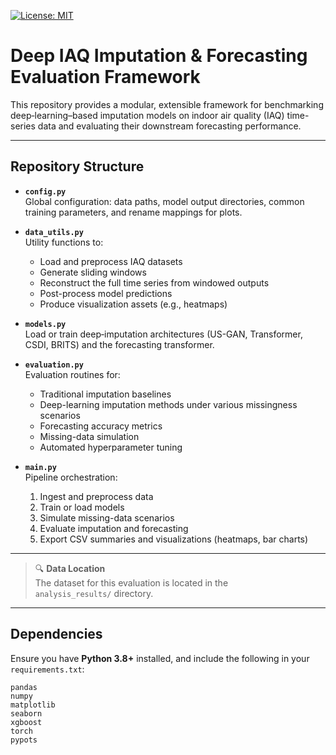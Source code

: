 [![License: MIT](https://img.shields.io/badge/License-MIT-yellow.svg)](https://opensource.org/licenses/MIT)

# Deep IAQ Imputation & Forecasting Evaluation Framework

This repository provides a modular, extensible framework for benchmarking deep‐learning–based imputation models on indoor air quality (IAQ) time-series data and evaluating their downstream forecasting performance. 

---

## Repository Structure

- **`config.py`**  
  Global configuration: data paths, model output directories, common training parameters, and rename mappings for plots.

- **`data_utils.py`**  
  Utility functions to:  
  - Load and preprocess IAQ datasets  
  - Generate sliding windows  
  - Reconstruct the full time series from windowed outputs  
  - Post-process model predictions  
  - Produce visualization assets (e.g., heatmaps)

- **`models.py`**  
  Load or train deep‐imputation architectures (US-GAN, Transformer, CSDI, BRITS) and the forecasting transformer.

- **`evaluation.py`**  
  Evaluation routines for:  
  - Traditional imputation baselines  
  - Deep-learning imputation methods under various missingness scenarios  
  - Forecasting accuracy metrics  
  - Missing-data simulation  
  - Automated hyperparameter tuning

- **`main.py`**  
  Pipeline orchestration:  
  1. Ingest and preprocess data  
  2. Train or load models  
  3. Simulate missing-data scenarios  
  4. Evaluate imputation and forecasting  
  5. Export CSV summaries and visualizations (heatmaps, bar charts)

---

> 🔍 **Data Location**  
> The dataset for this evaluation is located in the  
> `analysis_results/` directory.

---

## Dependencies

Ensure you have **Python 3.8+** installed, and include the following in your `requirements.txt`:

```text
pandas
numpy
matplotlib
seaborn
xgboost
torch
pypots
